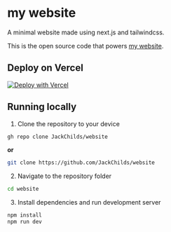 # my website

A minimal website made using next.js and tailwindcss.

This is the open source code that powers [my website](https://morcreate.net).

## Deploy on Vercel
[![Deploy with Vercel](https://vercel.com/button)](https://vercel.com/new/clone?repository-url=https%3A%2F%2Fgithub.com%2FJackChilds%2Fwebsite&project-name=website&repo-name=website)

## Running locally

1. Clone the repository to your device
```sh
gh repo clone JackChilds/website
```
**or**
```sh
git clone https://github.com/JackChilds/website
```
2. Navigate to the repository folder
```sh
cd website
```
3. Install dependencies and run development server
```sh
npm install
npm run dev
```